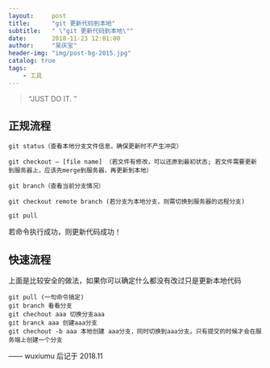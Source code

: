 ```yaml
---
layout:     post
title:      "git 更新代码到本地"
subtitle:   " \"git 更新代码到本地\""
date:       2018-11-23 12:01:00
author:     "吴庆宝"
header-img: "img/post-bg-2015.jpg"
catalog: true
tags:
    - 工具
---
```


> “JUST DO IT. ”


## 正规流程
```
git status（查看本地分支文件信息，确保更新时不产生冲突）

git checkout – [file name] （若文件有修改，可以还原到最初状态; 若文件需要更新到服务器上，应该先merge到服务器，再更新到本地）

git branch（查看当前分支情况）

git checkout remote branch (若分支为本地分支，则需切换到服务器的远程分支)

git pull
```
若命令执行成功，则更新代码成功！

## 快速流程
上面是比较安全的做法，如果你可以确定什么都没有改过只是更新本地代码 
```
git pull (一句命令搞定)
git branch 看看分支 
git chechout aaa 切换分支aaa 
git branck aaa 创建aaa分支 
git chechout -b aaa 本地创建 aaa分支，同时切换到aaa分支。只有提交的时候才会在服务端上创建一个分支
``` 

—— wuxiumu 后记于 2018.11


